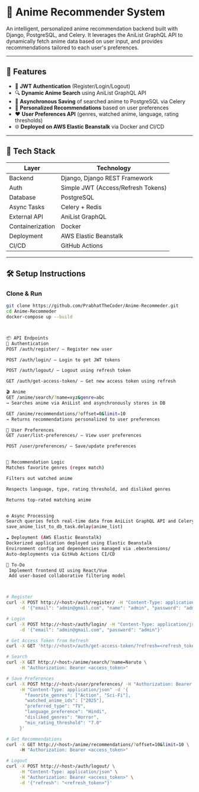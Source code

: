 # 🎌 Anime Recommender System

An intelligent, personalized anime recommendation backend built with Django, PostgreSQL, and Celery. It leverages the AniList GraphQL API to dynamically fetch anime data based on user input, and provides recommendations tailored to each user's preferences.

---

## 🚀 Features

- 🔐 **JWT Authentication** (Register/Login/Logout)
- 🔍 **Dynamic Anime Search** using AniList GraphQL API
- 💾 **Asynchronous Saving** of searched anime to PostgreSQL via Celery
- 🎯 **Personalized Recommendations** based on user preferences
- ❤️ **User Preferences API** (genres, watched anime, language, rating thresholds)
- 🌐 **Deployed on AWS Elastic Beanstalk** via Docker and CI/CD

---

## 🧱 Tech Stack

| Layer         | Technology                  |
|---------------|-----------------------------|
| Backend       | Django, Django REST Framework |
| Auth          | Simple JWT (Access/Refresh Tokens) |
| Database      | PostgreSQL                  |
| Async Tasks   | Celery + Redis              |
| External API  | AniList GraphQL             |
| Containerization | Docker                   |
| Deployment    | AWS Elastic Beanstalk       |
| CI/CD         | GitHub Actions              |

---

## 🛠️ Setup Instructions

### Clone & Run

```bash
git clone https://github.com/PrabhatTheCoder/Anime-Recommeder.git
cd Anime-Recommeder
docker-compose up --build



📦 API Endpoints
🔐 Authentication
POST /auth/register/ – Register new user

POST /auth/login/ – Login to get JWT tokens

POST /auth/logout/ – Logout using refresh token

GET /auth/get-access-token/ – Get new access token using refresh

🎬 Anime
GET /anime/search/?name=xyz&genre=abc
→ Searches anime via AniList and asynchronously stores in DB

GET /anime/recommendations/?offset=0&limit=10
→ Returns recommendations personalized to user preferences

👤 User Preferences
GET /user/list-preferences/ – View user preferences

POST /user/preferences/ – Save/update preferences


🔁 Recommendation Logic
Matches favorite genres (regex match)

Filters out watched anime

Respects language, type, rating threshold, and disliked genres

Returns top-rated matching anime


⚙️ Async Processing
Search queries fetch real-time data from AniList GraphQL API and Celery saves fetched results to the database in the background.
save_anime_list_to_db_task.delay(anime_list)

☁️ Deployment (AWS Elastic Beanstalk)
Dockerized application deployed using Elastic Beanstalk
Environment config and dependencies managed via .ebextensions/
Auto-deployments via GitHub Actions CI/CD

📌 To-Do
 Implement frontend UI using React/Vue
 Add user-based collaborative filtering model



# Register
curl -X POST http://<host>/auth/register/ -H "Content-Type: application/json" \
     -d '{"email": "admin@gmail.com", "name": "admin", "password": "admin"}'

# Login
curl -X POST http://<host>/auth/login/ -H "Content-Type: application/json" \
     -d '{"email": "admin@gmail.com", "password": "admin"}'

# Get Access Token from Refresh
curl -X GET 'http://<host>/auth/get-access-token/?refresh=<refresh_token>'

# Search
curl -X GET http://<host>/anime/search/?name=Naruto \
     -H "Authorization: Bearer <access_token>"

# Save Preferences
curl -X POST http://<host>/user/preferences/ -H "Authorization: Bearer <access_token>" \
     -H "Content-Type: application/json" -d '{
       "favorite_genres": ["Action", "Sci-Fi"],
       "watched_anime_ids": ["2025"],
       "preferred_type": "TV",
       "language_preference": "Hindi",
       "disliked_genres": "Horror",
       "min_rating_threshold": "7.0"
     }'

# Get Recommendations
curl -X GET http://<host>/anime/recommendations/?offset=10&limit=10 \
     -H "Authorization: Bearer <access_token>"

# Logout
curl -X POST http://<host>/auth/logout/ \
     -H "Content-Type: application/json" \
     -H "Authorization: Bearer <access_token>" \
     -d '{"refresh": "<refresh_token>"}'
